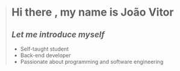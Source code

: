 ># Hi there , my name is João Vitor
>
>## _Let me introduce myself_
>
>- Self-taught student
>- Back-end developer
>- Passionate about programming and software engineering
<!--
**joaoSS22/joaoSS22** is a ✨ _special_ ✨ repository because its `README.md` (this file) appears on your GitHub profile.
Here are some ideas to get you started:
- 🔭 I’m currently working on ...
- 🌱 I’m currently learning ...
- 👯 I’m looking to collaborate on ...
- 🤔 I’m looking for help with ...
- 💬 Ask me about ...
- 📫 How to reach me: ...
- 😄 Pronouns: ...
- ⚡ Fun fact: ...
-->